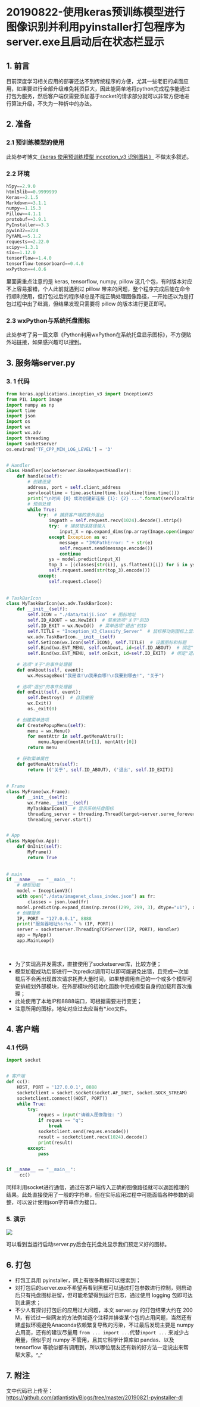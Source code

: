 # 20190822-使用keras预训练模型进行图像识别并利用pyinstaller打包程序为server.exe且启动后在状态栏显示

## 1. 前言

目前深度学习相关应用的部署还达不到传统程序的方便，尤其一些老旧的桌面应用，如果要进行全部升级难免耗资巨大，因此能简单地将python完成程序能通过打包为服务，然后客户端仅需要添加基于socket的请求部分就可以非常方便地进行算法升级，不失为一种折中的办法。

## 2. 准备

### 2.1 预训练模型的使用

此处参考博文[《keras 使用预训练模型 inception_v3 识别图片》](https://blog.csdn.net/nima1994/article/details/79942544) 不做太多叙述。

### 2.2 环境

```python
h5py==2.9.0
html5lib==0.9999999
Keras==2.1.5
Markdown==3.1.1
numpy==1.15.3
Pillow==4.1.1
protobuf==3.9.1
PyInstaller==3.3
pywin32==224
PyYAML==5.1.2
requests==2.22.0
scipy==1.3.1
six==1.12.0
tensorflow==1.4.0
tensorflow-tensorboard==0.4.0
wxPython==4.0.6

```



里面需重点注意的是 keras, tensorflow, numpy, pillow 这几个包，有时版本对应不上容易报错，个人此前就遇到过 pillow 带来的问题，整个程序完成后能在命令行顺利使用，但打包过后的程序却总是不能正确处理图像路径，一开始还以为是打包过程中出了纰漏，但结果发现只需要将 pillow 的版本进行更正即可。

### 2.3 wxPython与系统托盘图标

此处参考了另一篇文章《Python利用wxPython在系统托盘显示图标》，不方便贴外站链接，如果感兴趣可以搜到。

## 3. 服务端server.py

### 3. 1 代码

```python
from keras.applications.inception_v3 import InceptionV3
from PIL import Image
import numpy as np
import time
import json
import os
import wx
import wx.adv
import threading
import socketserver
os.environ['TF_CPP_MIN_LOG_LEVEL'] = '3'


# Handler
class Handler(socketserver.BaseRequestHandler):
    def handle(self):
        # 创建连接
        address, port = self.client_address
        servlocaltime = time.asctime(time.localtime(time.time()))
        print("\n时间 {0} 成功创建新连接 {1}: {2} ...".format(servlocaltime, address, port))
        # 预测处理
        while True:
            try:  # 捕获客户端的意外退出
                imgpath = self.request.recv(1024).decode().strip()
                try:  # 捕获错误路径输入
                    input_X = np.expand_dims(np.array(Image.open(imgpath).resize((299, 299))), axis=0) / 255.0
                except Exception as e:
                    message = "IMGPathError: " + str(e)
                    self.request.send(message.encode())
                    continue
                ys = model.predict(input_X)
                top_3 = [(classes[str(i)], ys.flatten()[i]) for i in ys.flatten().argsort()[-1:-4:-1]]
                self.request.send(str(top_3).encode())
            except:
                self.request.close()
        
            
# TaskBarIcon
class MyTaskBarIcon(wx.adv.TaskBarIcon):
    def __init__(self):
        self.ICON = "./data/taiji.ico"  # 图标地址
        self.ID_ABOUT = wx.NewId()  # 菜单选项"关于"的ID
        self.ID_EXIT = wx.NewId()  # 菜单选项"退出"的ID
        self.TITLE = "Inception_V3_Classify_Server"  # 鼠标移动到图标上显示的文字
        wx.adv.TaskBarIcon.__init__(self)
        self.SetIcon(wx.Icon(self.ICON), self.TITLE)  # 设置图标和标题
        self.Bind(wx.EVT_MENU, self.onAbout, id=self.ID_ABOUT)  # 绑定"关于"选项的点击事件
        self.Bind(wx.EVT_MENU, self.onExit, id=self.ID_EXIT)  # 绑定"退出"选项的点击事件
        
    # 选项"关于"的事件处理器
    def onAbout(self, event):
        wx.MessageBox("我是谁!\n我来自哪!\n我要到哪去!", "关于")
        
    # 选项"退出"的事件处理器
    def onExit(self, event):
        self.Destroy()  # 自我摧毁
        wx.Exit()
        os._exit(0)
        
    # 创建菜单选项
    def CreatePopupMenu(self):
        menu = wx.Menu()
        for mentAttr in self.getMenuAttrs():
            menu.Append(mentAttr[1], mentAttr[0])
        return menu
        
    # 获取菜单属性
    def getMenuAttrs(self):
        return [('关于', self.ID_ABOUT), ('退出', self.ID_EXIT)]
     
     
# Frame
class MyFrame(wx.Frame):
    def __init__(self):
        wx.Frame.__init__(self)
        MyTaskBarIcon()  # 显示系统托盘图标
        threading_server = threading.Thread(target=server.serve_forever)
        threading_server.start()            


# App
class MyApp(wx.App):
    def OnInit(self):
        MyFrame()
        return True
    
     
# main
if __name__ == "__main__":
    # 模型加载
    model = InceptionV3()
    with open("./data/imagenet_class_index.json") as fr:
        classes = json.load(fr)
    model.predict(np.expand_dims(np.zeros((299, 299, 3), dtype="u1"), axis=0) / 255.0)
    # 创建服务
    IP, PORT = "127.0.0.1", 8888
    print("服务器地址%s:%s." % (IP, PORT))
    server = socketserver.ThreadingTCPServer((IP, PORT), Handler)
    app = MyApp()
    app.MainLoop()
    
    
```

* 为了实现高并发需求，直接使用了socketserver库，比较方便；
* 模型加载成功后即进行一次predict调用可以即可能避免出错，且完成一次加载后不会再出现首次请求耗费大量时间，如果想调用自己的一个或多个模型可安排规划外部模块，在外部模块的初始化函数中完成模型自身的加载和首次推理；
* 此处使用了本地IP和8888端口，可根据需要进行变更；
* 注意所用的图标，地址对应过去应当有*.ico文件。

## 4. 客户端

### 4.1 代码

```python
import socket


# 客户端
def cc():
    HOST, PORT = '127.0.0.1', 8888
    socketclient = socket.socket(socket.AF_INET, socket.SOCK_STREAM)
    socketclient.connect((HOST, PORT))
    while True:
        try:
            reques = input("请输入图像路径: ")
            if reques == "q":
                break
            socketclient.send(reques.encode())
            result = socketclient.recv(1024).decode()
            print(result)
        except:
            pass


if __name__ == "__main__":
     cc()
```

同样利用socket进行通信，通过在客户端传入正确的图像路径就可以返回推理的结果。此处直接使用了一般的字符串，但在实际应用过程中可能面临各种参数的调整，可以设计使用json字符串作为接口。

### 5. 演示

![](.\data\server.png)

可以看到当运行启动server.py后会在托盘处显示我们预定义好的图标。

## 6. 打包

* 打包工具用 pyinstaller，网上有很多教程可以搜索到；
* 对打包后的server.exe不希望再看到黑框可以通过打包参数进行控制，则启动后只有托盘图标驻留，但可能希望得到运行日志，通过使用 logging 包即可达到此需求；
* 不少人有探讨打包后的应用过大问题，本文 server.py 的打包结果大约在 200 M，有试过一些网友的方法例如逐个注释并排查某个包的占用问题，当然还有建虚拟环境避免Anaconda依赖繁复导致的污染，不过最后发现主要是 numpy占用高，还有的建议尽量用 ```from ... import ...```代替```import ...``` 来减少占用量，但似乎对 numpy 不管用，且其它科学计算库如 pandas、以及tensorflow 等貌似都有调用到，所以哪位朋友还有新的好方法一定说出来帮帮大家。^_^ 

## 7. 附注

文中代码已上传至：https://github.com/atlantistin/Blogs/tree/master/20190821-pyinstaller-dl